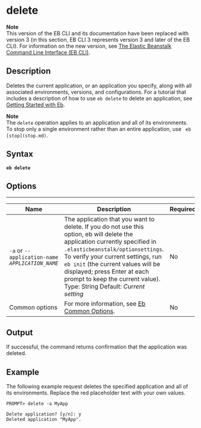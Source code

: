 # delete<a name="delete"></a>

**Note**  
 This version of the EB CLI and its documentation have been replaced with version 3 \(in this section, EB CLI 3 represents version 3 and later of the EB CLI\)\. For information on the new version, see [The Elastic Beanstalk Command Line Interface \(EB CLI\)](eb-cli3.md)\. 

## Description<a name="deletedescription"></a>

Deletes the current application, or an application you specify, along with all associated environments, versions, and configurations\. For a tutorial that includes a description of how to use `eb delete` to delete an application, see [Getting Started with Eb](command-reference-get-started.md)\.

**Note**  
The `delete` operation applies to an application and all of its environments\. To stop only a single environment rather than an entire application, use ` eb [stop](stop.md)`\.

## Syntax<a name="deletesyntax"></a>

 **`eb delete`** 

## Options<a name="deleteoptions"></a>


****  

|  **Name**  |  **Description**  |  **Required**  | 
| --- | --- | --- | 
|  `-a` or `--application-name` *`APPLICATION_NAME`*   |  The application that you want to delete\. If you do not use this option, eb will delete the application currently specified in `.elasticbeanstalk/optionsettings`\. To verify your current settings, run `eb init` \(the current values will be displayed; press Enter at each prompt to keep the current value\)\. Type: String Default: *Current setting*  |  No  | 
|  Common options  |  For more information, see [Eb Common Options](eb-cmd-options.md)\.  |  No  | 

## Output<a name="deleteoutput"></a>

If successful, the command returns confirmation that the application was deleted\.

## Example<a name="deleteexample"></a>

The following example request deletes the specified application and all of its environments\. Replace the red placeholder text with your own values\.

```
PROMPT> delete -a MyApp

Delete application? [y/n]: y
Deleted application "MyApp".
```